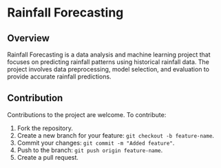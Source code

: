 # Rainfall Forecasting

## Overview

Rainfall Forecasting is a data analysis and machine learning project that focuses on predicting rainfall patterns using historical rainfall data. The project involves data preprocessing, model selection, and evaluation to provide accurate rainfall predictions.

## Contribution

Contributions to the project are welcome. To contribute:

1. Fork the repository.
2. Create a new branch for your feature: `git checkout -b feature-name`.
3. Commit your changes: `git commit -m "Added feature"`.
4. Push to the branch: `git push origin feature-name`.
5. Create a pull request.
